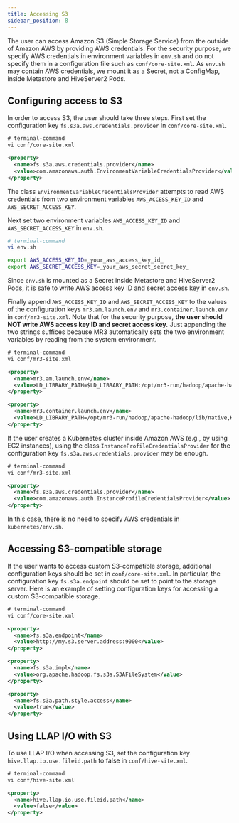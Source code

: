 ```yaml
---
title: Accessing S3
sidebar_position: 8
---
```


The user can access Amazon S3 (Simple Storage Service) from the outside of Amazon AWS
by providing AWS credentials. 
For the security purpose, we specify AWS credentials in environment variables in `env.sh`
and do not specify them in a configuration file such as `conf/core-site.xml`.
As `env.sh` may contain AWS credentials,
we mount it as a Secret, not a ConfigMap, inside Metastore and HiveServer2 Pods.

## Configuring access to S3 

In order to access S3, the user should take three steps.
First set the configuration key `fs.s3a.aws.credentials.provider` in `conf/core-site.xml`. 

```xml
# terminal-command
vi conf/core-site.xml

<property>
  <name>fs.s3a.aws.credentials.provider</name>
  <value>com.amazonaws.auth.EnvironmentVariableCredentialsProvider</value>
</property>
```

The class `EnvironmentVariableCredentialsProvider` attempts to read AWS credentials
from two environment variables `AWS_ACCESS_KEY_ID` and `AWS_SECRET_ACCESS_KEY`.

Next set two environment variables `AWS_ACCESS_KEY_ID` and `AWS_SECRET_ACCESS_KEY` in `env.sh`.

```sh
# terminal-command
vi env.sh

export AWS_ACCESS_KEY_ID=_your_aws_access_key_id_
export AWS_SECRET_ACCESS_KEY=_your_aws_secret_secret_key_
```

Since `env.sh` is mounted as a Secret inside Metastore and HiveServer2 Pods,
it is safe to write AWS access key ID and secret access key in `env.sh`.

Finally append `AWS_ACCESS_KEY_ID` and `AWS_SECRET_ACCESS_KEY` 
to the values of the configuration keys `mr3.am.launch.env` and `mr3.container.launch.env` in `conf/mr3-site.xml`.
Note that for the security purpose, **the user should NOT write AWS access key ID and secret access key.**
Just appending the two strings suffices 
because MR3 automatically sets the two environment variables by reading from the system environment.

```xml
# terminal-command
vi conf/mr3-site.xml

<property>
  <name>mr3.am.launch.env</name>
  <value>LD_LIBRARY_PATH=$LD_LIBRARY_PATH:/opt/mr3-run/hadoop/apache-hadoop/lib/native,HADOOP_CREDSTORE_PASSWORD,AWS_ACCESS_KEY_ID,AWS_SECRET_ACCESS_KEY,AWS_REGION</value>
</property>

<property>
  <name>mr3.container.launch.env</name>
  <value>LD_LIBRARY_PATH=/opt/mr3-run/hadoop/apache-hadoop/lib/native,HADOOP_CREDSTORE_PASSWORD,AWS_ACCESS_KEY_ID,AWS_SECRET_ACCESS_KEY,AWS_REGION</value>
</property>
```

If the user creates a Kubernetes cluster inside Amazon AWS (e.g., by using EC2 instances),
using the class `InstanceProfileCredentialsProvider` for the configuration key `fs.s3a.aws.credentials.provider` may be enough.

```xml
# terminal-command
vi conf/mr3-site.xml

<property>
  <name>fs.s3a.aws.credentials.provider</name>
  <value>com.amazonaws.auth.InstanceProfileCredentialsProvider</value>
</property>
```
In this case, there is no need to specify AWS credentials in `kubernetes/env.sh`.

## Accessing S3-compatible storage

If the user wants to access custom S3-compatible storage, 
additional configuration keys should be set in `conf/core-site.xml`.
In particular, the configuration key `fs.s3a.endpoint` should be set to point to the storage server.
Here is an example of setting configuration keys for accessing a custom S3-compatible storage.

```xml
# terminal-command
vi conf/core-site.xml

<property>
  <name>fs.s3a.endpoint</name>
  <value>http://my.s3.server.address:9000</value>
</property>

<property>
  <name>fs.s3a.impl</name>
  <value>org.apache.hadoop.fs.s3a.S3AFileSystem</value>
</property>

<property>
  <name>fs.s3a.path.style.access</name>
  <value>true</value>
</property>
```

## Using LLAP I/O with S3

To use LLAP I/O when accessing S3,
set the configuration key `hive.llap.io.use.fileid.path` to false
in `conf/hive-site.xml`.

```xml
# terminal-command
vi conf/hive-site.xml

<property>
  <name>hive.llap.io.use.fileid.path</name>
  <value>false</value>
</property>
```

